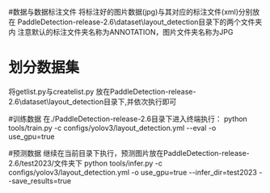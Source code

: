 #数据与数据标注文件
将标注好的图片数据(jpg)与其对应的标注文件(xml)分别放在
PaddleDetection-release-2.6\dataset\layout_detection目录下的两个文件夹内
注意默认的标注文件夹名称为ANNOTATION，图片文件夹名称为JPG

# 划分数据集
将getlist.py与createlist.py 放在PaddleDetection-release-2.6\dataset\layout_detection目录下,并依次执行即可

#训练数据
在./PaddleDetection-release-2.6目录下进入终端执行：
python tools/train.py -c configs/yolov3/layout_detection.yml --eval -o use_gpu=true

#预测数据
继续在当前目录下执行，预测图片放在PaddleDetection-release-2.6/test2023/文件夹下
python tools/infer.py -c configs/yolov3/layout_detection.yml -o use_gpu=true --infer_dir=test2023 --save_results=true
